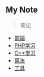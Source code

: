My Note
-------- 
> 笔记

- [前端](前端/index.md)
- [PHP学习](PHP学习/index.md)
- [C++学习](C++学习/C++学习.md)
- [算法](算法/index.md)
- [工具](工具/index.md)